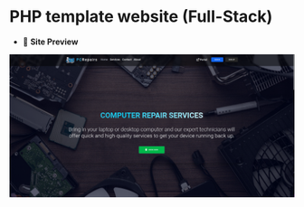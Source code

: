 # PHP template website (Full-Stack)

- 🔭 **Site Preview**

<p align="center"> 
  <a>
    <img src="docs/img/preview.png" width="800" alt="preview.png">
  </a>